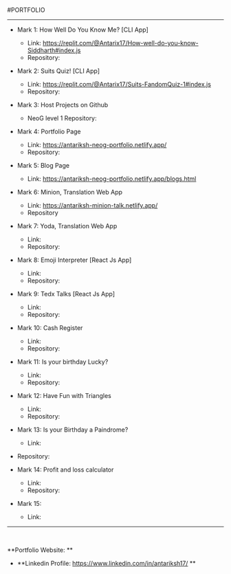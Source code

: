 #PORTFOLIO
<hr>

- Mark 1: How Well Do You Know Me? [CLI App]
  - Link: https://replit.com/@Antarix17/How-well-do-you-know-Siddharth#index.js
  - Repository: 
- Mark 2: Suits Quiz! [CLI App]
  - Link: https://replit.com/@Antarix17/Suits-FandomQuiz-1#index.js
  - Repository: 

- Mark 3: Host Projects on Github
  - NeoG level 1 Repository: 
  
- Mark 4: Portfolio Page
  - Link: https://antariksh-neog-portfolio.netlify.app/
  - Repository:

- Mark 5: Blog Page
  - Link: https://antariksh-neog-portfolio.netlify.app/blogs.html
  
- Mark 6: Minion, Translation Web App
  - Link: https://antariksh-minion-talk.netlify.app/
  - Repository

- Mark 7: Yoda, Translation Web App
  - Link: 
  - Repository:

- Mark 8: Emoji Interpreter [React Js App]
  - Link: 
  - Repository:

- Mark 9: Tedx Talks [React Js App]
  - Link: 
  - Repository:

- Mark 10: Cash Register
  - Link: 
   - Repository:

- Mark 11: Is your birthday Lucky?
  - Link: 
  - Repository:
 
- Mark 12: Have Fun with Triangles
  - Link: 
  - Repository:
 
- Mark 13: Is your Birthday a Paindrome?
  - Link: 
 - Repository:
  
- Mark 14: Profit and loss calculator
  - Link: 
  - Repository:
 
- Mark 15:
  - Link: 

<hr>
<br>

**Portfolio Website:                         **

- **Linkedin Profile:  https://www.linkedin.com/in/antariksh17/ **








